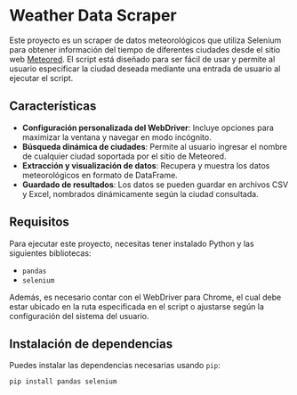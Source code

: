 # Weather Data Scraper

Este proyecto es un scraper de datos meteorológicos que utiliza Selenium para obtener información del tiempo de diferentes ciudades desde el sitio web [Meteored](https://www.meteored.cl/). El script está diseñado para ser fácil de usar y permite al usuario especificar la ciudad deseada mediante una entrada de usuario al ejecutar el script.

## Características

- **Configuración personalizada del WebDriver**: Incluye opciones para maximizar la ventana y navegar en modo incógnito.
- **Búsqueda dinámica de ciudades**: Permite al usuario ingresar el nombre de cualquier ciudad soportada por el sitio de Meteored.
- **Extracción y visualización de datos**: Recupera y muestra los datos meteorológicos en formato de DataFrame.
- **Guardado de resultados**: Los datos se pueden guardar en archivos CSV y Excel, nombrados dinámicamente según la ciudad consultada.

## Requisitos

Para ejecutar este proyecto, necesitas tener instalado Python y las siguientes bibliotecas:
- `pandas`
- `selenium`

Además, es necesario contar con el WebDriver para Chrome, el cual debe estar ubicado en la ruta especificada en el script o ajustarse según la configuración del sistema del usuario.

## Instalación de dependencias

Puedes instalar las dependencias necesarias usando `pip`:

```bash
pip install pandas selenium
